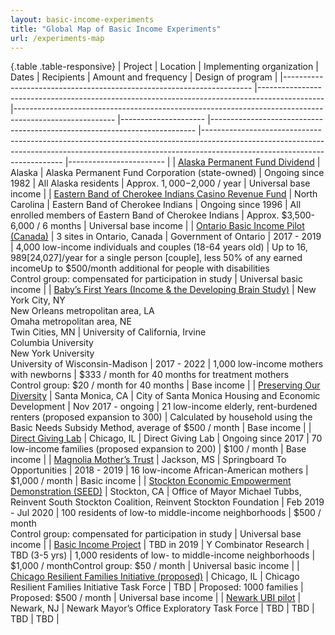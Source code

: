 ```yaml
---
layout: basic-income-experiments
title: "Global Map of Basic Income Experiments"
url: /experiments-map
---
```

{.table .table-responsive}
| Project                                                              	| Location                                                                                     	| Implementing organization                                                                             	| Dates               	| Recipients                                                               	| Amount and frequency                                                                                                                                                                                  	| Design of program      	|
|----------------------------------------------------------------------	|----------------------------------------------------------------------------------------------	|-------------------------------------------------------------------------------------------------------	|---------------------	|--------------------------------------------------------------------------	|-------------------------------------------------------------------------------------------------------------------------------------------------------------------------------------------------------	|------------------------	|
| <a href="https://pfd.alaska.gov/" target="_blank">Alaska Permanent Fund Dividend</a> 	| Alaska                                                                                       	| Alaska Permanent Fund Corporation (state-owned)                                                       	| Ongoing since 1982  	| All Alaska residents                                                     	| Approx. $1,000-$2,000 / year                                                                                                                                                                          	| Universal base income  	|
| <a href="https://www.wired.com/story/free-money-the-surprising-effects-of-a-basic-income-supplied-by-government/" target="_blank">Eastern Band of Cherokee Indians Casino Revenue Fund</a>                 	| North Carolina                                                                               	| Eastern Band of Cherokee Indians                                                                      	| Ongoing since 1996  	| All enrolled members of Eastern Band of Cherokee Indians                 	| Approx. $3,500-6,000 / 6 months                                                                                                                                                                       	| Universal base income  	|
| <a href="https://www.ontario.ca/page/ontario-basic-income-pilot" target="_blank">Ontario Basic Income Pilot (Canada)</a>                                  	| 3 sites in Ontario, Canada                                                                   	| Government of Ontario                                                                                 	| 2017 - 2019         	| 4,000 low-income individuals and couples (18-64 years old)               	| Up to $16,989 [$24,027]/year for a single person [couple], less 50% of any earned incomeUp to $500/month additional for people with disabilities<br>Control group: compensated for participation in study 	| Universal basic income 	|
| <a href="http://www.lisagennetian.org/files/59074889.pdf" target="_blank">Baby’s First Years (Income & the Developing Brain Study)</a>             	| New York City, NY<br>New Orleans metropolitan area, LA<br>Omaha metropolitan area, NE<br>Twin Cities, MN 	| University of California, Irvine<br>Columbia University<br>New York University<br>University of Wisconsin-Madison 	| 2017 - 2022         	| 1,000 low-income mothers with newborns                                   	| $333 / month for 40 months for treatment mothers<br>Control group: $20 / month for 40 months                                                                                                              	| Base income            	|
| <a href="https://www.smgov.net/Departments/HED/Housing_and_Redevelopment/Housing/Preserving_Our_Diversity_(POD).aspx" target="_blank">Preserving Our Diversity</a>                                          	| Santa Monica, CA                                                                             	| City of Santa Monica Housing and Economic Development                                                 	| Nov 2017 - ongoing  	| 21 low-income elderly, rent-burdened renters (proposed expansion to 300) 	| Calculated by household using the Basic Needs Subsidy Method, average of $500 / month                                                                                                                 	| Base income            	|
| <a href="https://www.directgivinglab.org/" target="_blank">Direct Giving Lab</a>                                                    	| Chicago, IL                                                                                  	| Direct Giving Lab                                                                                     	| Ongoing since 2017  	| 70 low-income families (proposed expansion to 200)                       	| $100 / month                                                                                                                                                                                          	| Base income            	|
| <a href="http://springboardto.org/index.php/blog/story/introducing-the-magnolia-mothers-trust" target="_blank">Magnolia Mother’s Trust</a>                                              	| Jackson, MS                                                                                  	| Springboard To Opportunities                                                                          	| 2018 - 2019         	| 16 low-income African-American mothers                                   	| $1,000 / month                                                                                                                                                                                        	| Basic income           	|
| <a href="https://www.stocktondemonstration.org/" target="_blank">Stockton Economic Empowerment Demonstration (SEED)</a>                   	| Stockton, CA                                                                                 	| Office of Mayor Michael Tubbs, Reinvent South Stockton Coalition, Reinvent Stockton Foundation        	| Feb 2019 - Jul 2020 	| 100 residents of low-to middle-income neighborhoods                      	| $500 / month<br>Control group: compensated for participation in study                                                                                                                                     	| Universal base income  	|
| <a href="https://basicincome.ycr.org/" target="_blank">Basic Income Project</a>                                                 	| TBD in 2019                                                                                  	| Y Combinator Research                                                                                 	| TBD (3-5 yrs)       	| 1,000 residents of low- to middle-income neighborhoods                   	| $1,000 / monthControl group: $50 / month                                                                                                                                                              	| Universal basic income 	|
| <a href="https://medium.com/chicago-resilient-families-initiative-task-force" target="_blank">Chicago Resilient Families Initiative (proposed)</a>                     	| Chicago, IL                                                                                  	| Chicago Resilient Families Initiative Task Force                                                      	| TBD                 	| Proposed: 1000 families                                                  	| Proposed: $500 / month                                                                                                                                                                                	| Universal base income  	|
| <a href="https://www.tapinto.net/towns/newark/articles/newark-mayor-hints-at-universal-basic-income-pilot-program-during-state-of-the-city-address" target="_blank">Newark UBI pilot</a>                                                     	| Newark, NJ                                                                                   	| Newark Mayor’s Office Exploratory Task Force                                                          	| TBD                 	| TBD                                                                      	| TBD                                                                                                                                                                                                   	| TBD                    	|